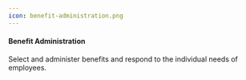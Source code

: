 ```yaml
---
icon: benefit-administration.png
---
```


#### Benefit Administration

Select and administer benefits and respond to the individual needs of employees.
